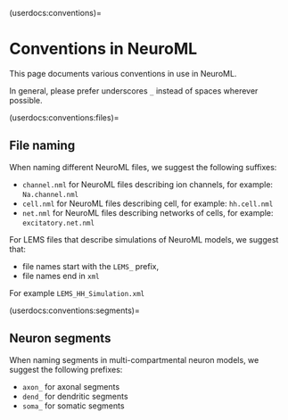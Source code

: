 (userdocs:conventions)=
# Conventions in NeuroML

This page documents various conventions in use in NeuroML.

In general, please prefer underscores `_` instead of spaces wherever possible.

(userdocs:conventions:files)=
## File naming

When naming different NeuroML files, we suggest the following suffixes:

- `channel.nml` for NeuroML files describing ion channels, for example: `Na.channel.nml`
- `cell.nml` for NeuroML files describing cell, for example: `hh.cell.nml`
- `net.nml` for NeuroML files describing networks of cells, for example: `excitatory.net.nml`

For LEMS files that describe simulations of NeuroML models, we suggest that:

- file names start with the `LEMS_` prefix,
- file names end in `xml`

For example `LEMS_HH_Simulation.xml`

(userdocs:conventions:segments)=
## Neuron segments

When naming segments in multi-compartmental neuron models, we suggest the following prefixes:

- `axon_` for axonal segments
- `dend_` for dendritic segments
- `soma_` for somatic segments
